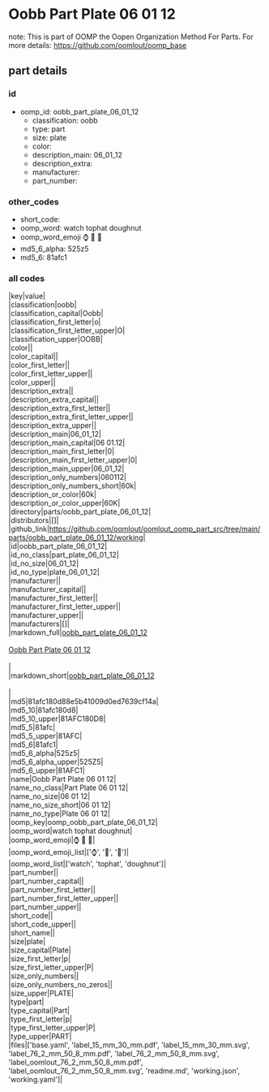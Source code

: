 # Oobb Part Plate 06 01 12  

note: This is part of OOMP the Oopen Organization Method For Parts. For more details: https://github.com/oomlout/oomp_base

##  part details





### id
* oomp_id: oobb_part_plate_06_01_12
  * classification: oobb
  * type: part
  * size: plate
  * color: 
  * description_main: 06_01_12
  * description_extra: 
  * manufacturer: 
  * part_number: 

### other_codes
* short_code: 
* oomp_word: watch tophat doughnut
* oomp_word_emoji :watch: :tophat: :doughnut:
* md5_6_alpha: 525z5
* md5_6: 81afc1

### all codes 
|key|value|  
|classification|oobb|  
|classification_capital|Oobb|  
|classification_first_letter|o|  
|classification_first_letter_upper|O|  
|classification_upper|OOBB|  
|color||  
|color_capital||  
|color_first_letter||  
|color_first_letter_upper||  
|color_upper||  
|description_extra||  
|description_extra_capital||  
|description_extra_first_letter||  
|description_extra_first_letter_upper||  
|description_extra_upper||  
|description_main|06_01_12|  
|description_main_capital|06 01.12|  
|description_main_first_letter|0|  
|description_main_first_letter_upper|0|  
|description_main_upper|06_01_12|  
|description_only_numbers|060112|  
|description_only_numbers_short|60k|  
|description_or_color|60k|  
|description_or_color_upper|60K|  
|directory|parts/oobb_part_plate_06_01_12|  
|distributors|[]|  
|github_link|https://github.com/oomlout/oomlout_oomp_part_src/tree/main/parts/oobb_part_plate_06_01_12/working|  
|id|oobb_part_plate_06_01_12|  
|id_no_class|part_plate_06_01_12|  
|id_no_size|06_01_12|  
|id_no_type|plate_06_01_12|  
|manufacturer||  
|manufacturer_capital||  
|manufacturer_first_letter||  
|manufacturer_first_letter_upper||  
|manufacturer_upper||  
|manufacturers|[]|  
|markdown_full|[oobb_part_plate_06_01_12](https://github.com/oomlout/oomlout_oomp_part_src/tree/main/parts/oobb_part_plate_06_01_12/working)<br>[](https://github.com/oomlout/oomlout_oomp_part_src/tree/main/parts/oobb_part_plate_06_01_12/working)<br>[Oobb Part Plate 06 01 12](https://github.com/oomlout/oomlout_oomp_part_src/tree/main/parts/oobb_part_plate_06_01_12/working)<br><br>|  
|markdown_short|[oobb_part_plate_06_01_12](https://github.com/oomlout/oomlout_oomp_part_src/tree/main/parts/oobb_part_plate_06_01_12/working)<br><br>|  
|md5|81afc180d88e5b41009d0ed7639cf14a|  
|md5_10|81afc180d8|  
|md5_10_upper|81AFC180D8|  
|md5_5|81afc|  
|md5_5_upper|81AFC|  
|md5_6|81afc1|  
|md5_6_alpha|525z5|  
|md5_6_alpha_upper|525Z5|  
|md5_6_upper|81AFC1|  
|name|Oobb Part Plate 06 01 12|  
|name_no_class|Part Plate 06 01 12|  
|name_no_size|06 01 12|  
|name_no_size_short|06 01 12|  
|name_no_type|Plate 06 01 12|  
|oomp_key|oomp_oobb_part_plate_06_01_12|  
|oomp_word|watch tophat doughnut|  
|oomp_word_emoji|:watch: :tophat: :doughnut:|  
|oomp_word_emoji_list|[':watch:', ':tophat:', ':doughnut:']|  
|oomp_word_list|['watch', 'tophat', 'doughnut']|  
|part_number||  
|part_number_capital||  
|part_number_first_letter||  
|part_number_first_letter_upper||  
|part_number_upper||  
|short_code||  
|short_code_upper||  
|short_name||  
|size|plate|  
|size_capital|Plate|  
|size_first_letter|p|  
|size_first_letter_upper|P|  
|size_only_numbers||  
|size_only_numbers_no_zeros||  
|size_upper|PLATE|  
|type|part|  
|type_capital|Part|  
|type_first_letter|p|  
|type_first_letter_upper|P|  
|type_upper|PART|  
|files|['base.yaml', 'label_15_mm_30_mm.pdf', 'label_15_mm_30_mm.svg', 'label_76_2_mm_50_8_mm.pdf', 'label_76_2_mm_50_8_mm.svg', 'label_oomlout_76_2_mm_50_8_mm.pdf', 'label_oomlout_76_2_mm_50_8_mm.svg', 'readme.md', 'working.json', 'working.yaml']|  

